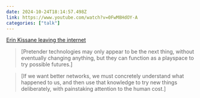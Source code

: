 ```yaml
---
date: 2024-10-24T18:14:57.498Z
link: https://www.youtube.com/watch?v=0FwM8HdOY-A
categories: ["talk"]
---
```

[Erin Kissane leaving the internet](https://www.youtube.com/watch?v=0FwM8HdOY-A)

> [Pretender technologies may only appear to be the next thing, without eventually changing anything, but they can function as a playspace to try possible futures.]

> [If we want better networks, we must concretely understand what happened to us, and then use that knowledge to try new things deliberately, with painstaking attention to the human cost.]
